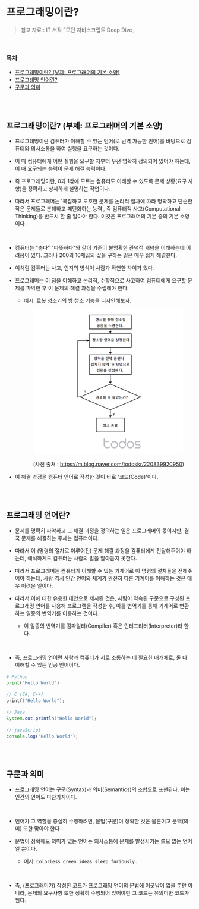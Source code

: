 # 프로그래밍이란?

> 참고 자료 : IT 서적 ⌜모던 자바스크립트 Deep Dive⌟

<br/>

### 목차

- <a href="https://github.com/SangYoonLee1231/TIL/blob/main/Etc/what-is-programming.md#%ED%94%84%EB%A1%9C%EA%B7%B8%EB%9E%98%EB%B0%8D%EC%9D%B4%EB%9E%80-%EB%B6%80%EC%A0%9C-%ED%94%84%EB%A1%9C%EA%B7%B8%EB%9E%98%EB%A8%B8%EC%9D%98-%EA%B8%B0%EB%B3%B8-%EC%86%8C%EC%96%91">프로그래밍이란? (부제: 프로그래머의 기본 소양)</a>
- <a href="https://github.com/SangYoonLee1231/TIL/blob/main/Etc/what-is-programming.md#%ED%94%84%EB%A1%9C%EA%B7%B8%EB%9E%98%EB%B0%8D-%EC%96%B8%EC%96%B4%EB%9E%80">프로그래밍 언어란?</a>
- <a href="https://github.com/SangYoonLee1231/TIL/blob/main/Etc/what-is-programming.md#%EA%B5%AC%EB%AC%B8%EA%B3%BC-%EC%9D%98%EB%AF%B8">구문과 의미</a>

<br/><br/>

## 프로그래밍이란? (부제: 프로그래머의 기본 소양)

- 프로그래밍이란 컴퓨터가 이해할 수 있는 언어(로 번역 가능한 언어)를 바탕으로 컴퓨터와 의사소통을 하여 실행을 요구하는 것이다.

- 이 때 컴퓨터에게 어떤 실행을 요구할 지부터 우선 명확히 정의되어 있어야 하는데, 이 때 요구되는 능력이 문제 해결 능력이다.

- 즉 프로그래밍이란, 0과 1밖에 모르는 컴퓨터도 이해할 수 있도록 문제 상황(요구 사항)을 정확하고 상세하게 설명하는 작업이다.

- 따라서 프로그래머는 '복잡하고 모호한 문제를 논리적 절차에 따라 명확하고 단순한 작은 문제들로 분해하고 패턴화하는 능력', 즉 컴퓨터적 사고(Computational Thinking)를 반드시 할 줄 알아야 한다. 이것은 프로그래머의 기본 중의 기본 소양이다.

<br/>

- 컴퓨터는 "춥다" "따뜻하다"와 같이 기준이 불명확한 관념적 개념을 이해하는데 어려움이 있다. 그러나 200의 10제곱의 값을 구하는 일은 매우 쉽게 해결한다.

- 이처럼 컴퓨터는 사고, 인지의 방식이 사람과 확연한 차이가 있다.

- 프로그래머는 이 점을 이해하고 논리적, 수학적으로 사고하여 컴퓨터에게 요구할 문제를 파악한 후 이 문제의 해결 과정을 수립해야 한다.

  - 예시: 로봇 청소기의 방 청소 기능을 디자인해보자.

    <div align="center">

    <img src="img/robot_cleaning_algorithm.png" width="400">

    (사진 출처 : https://m.blog.naver.com/todoskr/220839920950)

    </div>

- 이 해결 과정을 컴퓨터 언어로 작성한 것이 바로 '코드(Code)'이다.

<br/><br/>

## 프로그래밍 언어란?

- 문제를 명확히 파악하고 그 해결 과정을 정의하는 일은 프로그래머의 몫이지만, 결국 문제를 해결하는 주체는 컴퓨터이다.

- 따라서 이 (명령의 절차로 이루어진) 문제 해결 과정을 컴퓨터에게 전달해주어야 하는데, 애석하게도 컴퓨터는 사람의 말을 알아듣지 못한다.

- 따라서 프로그래머는 컴퓨터가 이해할 수 있는 기계어로 이 명령의 절차들을 전해주어야 하는데, 사람 역시 인간 언어와 체계가 완전히 다른 기계어를 이해하는 것은 매우 어려운 일이다.

- 따라서 이에 대한 유용한 대안으로 제시된 것은, 사람이 약속된 구문으로 구성된 프로그래밍 언어를 사용해 프로그램을 작성한 후, 아를 번역기를 통해 기계어로 변환하는 일종의 번역기를 이용하는 것이다.

  - 이 일종의 번역기를 컴파일러(Compiler) 혹은 인터프리터(Interpreter)라 한다.

<br/>

- 즉, 프로그래밍 언어란 사람과 컴퓨터가 서로 소통하는 데 필요한 매개체로, 둘 다 이해할 수 있는 인공 언어이다.

```python
# Python
print("Hello World")
```

```c
// C (C#, C++)
printf("Hello World");
```

```java
// Java
System.out.println("Hello World");
```

```javascript
// javaScript
console.log("Hello World");
```

<br/><br/>

## 구문과 의미

- 프로그래밍 언어는 구문(Syntax)과 의미(Semantics)의 조합으로 표현된다. 이는 인간의 언어도 마찬가지이다.

<br/>

- 언어가 그 역할을 충실히 수행하려면, 문법(구문)이 정확한 것은 물론이고 문맥(의미) 또한 맞아야 한다.

- 문법이 정확해도 의미가 없는 언어는 의사소통에 문제를 발생시키는 쓸모 없는 언어일 뿐이다.

  - 예시: <code>Colorless green ideas sleep furiously.</code>

<br/>

- 즉, (프로그래머가) 작성한 코드가 프로그래밍 언어의 문법에 어긋남이 없을 뿐만 아니라, 문제의 요구사항 또한 정확히 수행되어 있어야만 그 코드는 유의미한 코드가 된다.

<br/>
